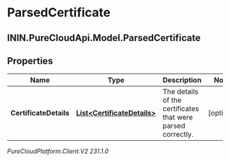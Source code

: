 # ParsedCertificate

## ININ.PureCloudApi.Model.ParsedCertificate

## Properties

|Name | Type | Description | Notes|
|------------ | ------------- | ------------- | -------------|
| **CertificateDetails** | [**List&lt;CertificateDetails&gt;**](CertificateDetails) | The details of the certificates that were parsed correctly. | [optional] |



_PureCloudPlatform.Client.V2 231.1.0_
